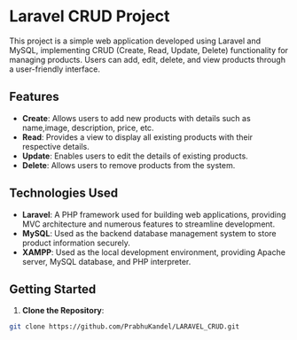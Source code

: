 # Laravel CRUD Project

This project is a simple web application developed using Laravel and MySQL, implementing CRUD (Create, Read, Update, Delete) functionality for managing products. Users can add, edit, delete, and view products through a user-friendly interface.

## Features

-   **Create**: Allows users to add new products with details such as name,image, description, price, etc.
-   **Read**: Provides a view to display all existing products with their respective details.
-   **Update**: Enables users to edit the details of existing products.
-   **Delete**: Allows users to remove products from the system.

## Technologies Used

-   **Laravel**: A PHP framework used for building web applications, providing MVC architecture and numerous features to streamline development.
-   **MySQL**: Used as the backend database management system to store product information securely.
-   **XAMPP**: Used as the local development environment, providing Apache server, MySQL database, and PHP interpreter.

## Getting Started

1. **Clone the Repository**:

```bash
git clone https://github.com/PrabhuKandel/LARAVEL_CRUD.git
```
